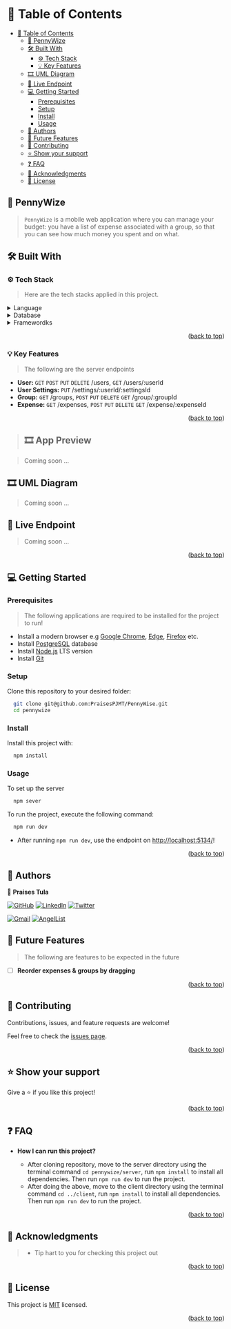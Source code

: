 # 📗 Table of Contents <a name="readme-top"></a>

- [📗 Table of Contents ](#-table-of-contents-)
  - [📖 PennyWize ](#-pennywize-)
  - [🛠 Built With ](#-built-with-)
    - [⚙️ Tech Stack ](#️-tech-stack-)
    - [💡 Key Features ](#-key-features-)
  - [🎞️ UML Diagram ](#️-uml-diagram-)
  - [🚀 Live Endpoint ](#-live-endpoint-)
  - [💻 Getting Started ](#-getting-started-)
    - [Prerequisites](#prerequisites)
    - [Setup](#setup)
    - [Install](#install)
    - [Usage](#usage)
  - [👥 Authors ](#-authors-)
  - [🔭 Future Features ](#-future-features-)
  - [🤝 Contributing ](#-contributing-)
  - [⭐️ Show your support ](#️-show-your-support-)
  - [❓ FAQ ](#-faq-)
  - [🙏 Acknowledgments ](#-acknowledgments-)
  - [📝 License ](#-license-)

## 📖 PennyWize <a name="pennywize"></a>

> `PennyWize` is a mobile web application where you can manage your budget: you have a list of expense associated with a group, so that you can see how much money you spent and on what.

## 🛠 Built With <a name="built-with"></a>

### ⚙️ Tech Stack <a name="tech-stack"></a>

> Here are the tech stacks applied in this project.

<details>
  <summary>Language</summary>
  <ul>
    <li><a href="https://nodejs.org/">Node.JS</a></li>
  </ul>
</details>

<details>
  <summary>Database</summary>
  <ul>
    <li><a href="https://www.postgresql.org">Postgresql</a></li>
  </ul>
</details>

<details>
  <summary>Framewordks</summary>
  <ul>
    <li><a href="https://sequelize.org
">Sequelize</a></li>
<li><a href="https://expressjs.com/
">Express</a></li>
  </ul>
</details>

<p align="right">(<a href="#readme-top">back to top</a>)</p>

### 💡 Key Features <a name="key-features"></a>

> The following are the server endpoints

- **User:** `GET` `POST` `PUT` `DELETE` /users, `GET` /users/:userId
- **User Settings:** `PUT` /settings/:userId/:settingsId
- **Group:** `GET` /groups, `POST` `PUT` `DELETE` `GET` /group/:groupId
- **Expense:** `GET` /expenses, `POST` `PUT` `DELETE` `GET` /expense/:expenseId

<p align="right">(<a href="#readme-top">back to top</a>)</p>

> ## 🎞️ App Preview <a name="preview"></a>

> Coming soon ...

## 🎞️ UML Diagram <a name="umldiagram"></a>

> Coming soon ...

## 🚀 Live Endpoint <a name="live-endpoint"></a>

> Coming soon ...

<!-- - [Live Demo Link]() -->

<p align="right">(<a href="#readme-top">back to top</a>)</p>

<!-- GETTING STARTED -->

## 💻 Getting Started <a name="getting-started"></a>

### Prerequisites

> The following applications are required to be installed for the project to run!

- Install a modern browser e.g [Google Chrome](https://www.google.com/chrome/), [Edge](https://www.microsoft.com/en-us/edge?r=1), [Firefox](https://www.mozilla.org/en-US/exp/firefox/new/) etc.
- Install [PostgreSQL](https://www.postgresql.org/download/) database
- Install [Node.js](https://nodejs.org/en/download/) LTS version
- Install [Git](https://git-scm.com/downloads)

### Setup

Clone this repository to your desired folder:

```sh
  git clone git@github.com:PraisesPJMT/PennyWise.git
  cd pennywize
```

### Install

Install this project with:

```sh
  npm install
```

### Usage

To set up the server

```sh
  npm sever
```

To run the project, execute the following command:

```sh
  npm run dev
```

- After running `npm run dev`, use the endpoint on [http://localhost:5134/](http://localhost:5134/)!

<p align="right">(<a href="#readme-top">back to top</a>)</p>

## 👥 Authors <a name="authors"></a>

👤 **Praises Tula**

[![GitHub](https://img.shields.io/badge/github-%23121011.svg?style=for-the-badge&logo=github&logoColor=white)](https://github.com/PraisesPJMT/)
[![LinkedIn](https://img.shields.io/badge/linkedin-%230077B5.svg?style=for-the-badge&logo=linkedin&logoColor=white)](https://www.linkedin.com/in/praises-tula/)
[![Twitter](https://img.shields.io/badge/Twitter-%231DA1F2.svg?style=for-the-badge&logo=Twitter&logoColor=white)](https://twitter.com/PraisesPJMT/)

[![Gmail](https://img.shields.io/badge/Gmail-D14836?style=for-the-badge&logo=gmail&logoColor=white)](mailto:praisesmusa@gmail.com)
[![AngelList](https://img.shields.io/badge/AngelList-%23D4D4D4.svg?style=for-the-badge&logo=AngelList&logoColor=black)](https://angel.co/u/praises-tula/)

## 🔭 Future Features <a name="future-features"></a>

> The following are features to be expected in the future

- [ ] **Reorder expenses & groups by dragging**

<p align="right">(<a href="#readme-top">back to top</a>)</p>

## 🤝 Contributing <a name="contributing"></a>

Contributions, issues, and feature requests are welcome!

Feel free to check the [issues page](../../issues/).

<p align="right">(<a href="#readme-top">back to top</a>)</p>

## ⭐️ Show your support <a name="support"></a>

Give a ⭐️ if you like this project!

<p align="right">(<a href="#readme-top">back to top</a>)</p>

## ❓ FAQ <a name="faq"></a>

- **How I can run this project?**

  - After cloning repository, move to the server directory using the terminal command `cd pennywize/server`, run `npm install` to install all dependencies. Then run `npm run dev` to run the project.
  - After doing the above, move to the client directory using the terminal command `cd ../client`, run `npm install` to install all dependencies. Then run `npm run dev` to run the project.

<p align="right">(<a href="#readme-top">back to top</a>)</p>

## 🙏 Acknowledgments <a name="acknowledgements"></a>

> - Tip hart to you for checking this project out

<p align="right">(<a href="#readme-top">back to top</a>)</p>

## 📝 License <a name="license"></a>

This project is [MIT](./LICENSE) licensed.

<p align="right">(<a href="#readme-top">back to top</a>)</p>
